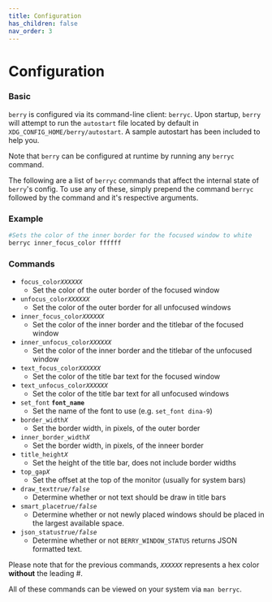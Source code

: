 ```yaml
---
title: Configuration
has_children: false
nav_order: 3
---
```


# Configuration

### Basic

`berry` is configured via its command-line client: `berryc`.
Upon startup, `berry` will attempt to run the `autostart` file located by default
in `XDG_CONFIG_HOME/berry/autostart`.
A sample autostart has been included to help you.

Note that `berry` can be configured at runtime by running any `berryc` command.

The following are a list of `berryc` commands that affect the internal state of `berry`'s config.
To use any of these, simply prepend the command `berryc` followed by the command and it's respective arguments.

### Example
```python
#Sets the color of the inner border for the focused window to white
berryc inner_focus_color ffffff
```

### Commands
* `focus_color`*`XXXXXX`*
    * Set the color of the outer border of the focused window
* `unfocus_color`*`XXXXXX`*
    * Set the color of the outer border for all unfocused windows
* `inner_focus_color`*`XXXXXX`*
    * Set the color of the inner border and the titlebar of the focused window
* `inner_unfocus_color`*`XXXXXX`*
    * Set the color of the inner border and the titlebar of the unfocused window
* `text_focus_color`*`XXXXXX`*
    * Set the color of the title bar text for the focused window
* `text_unfocus_color`*`XXXXXX`*
    * Set the color of the title bar text for all unfocused windows
* `set_font` **`font_name`**
    * Set the name of the font to use (e.g. `set_font dina-9`)
* `border_width`*`X`*
    * Set the border width, in pixels, of the outer border
* `inner_border_width`*`X`*
    * Set the border width, in pixels, of the inneer border
* `title_height`*`X`*
    * Set the height of the title bar, does not include border widths
* `top_gap`*`X`*
    * Set the offset at the top of the monitor (usually for system bars)
* `draw_text`*`true/false`*
    * Determine whether or not text should be draw in title bars
* `smart_place`*`true/false`*
    * Determine whether or not newly placed windows should be placed in the largest available space.
* `json_status`*`true/false`*
    * Determine whether or not `BERRY_WINDOW_STATUS` returns JSON formatted text.

Please note that for the previous commands, *`XXXXXX`* represents a hex color **without** the leading #.

All of these commands can be viewed on your system via `man berryc`.
